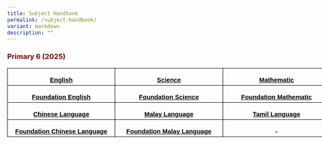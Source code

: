 ```yaml
---
title: Subject Handbook
permalink: /subject-handbook/
variant: markdown
description: ""
---
```

<h3><strong><span style="color: #800000;">Primary 6 (2025)</span></strong></h3>

<table cellpadding="0" cellspacing="0" width="752" border="0" style="width: 564.0pt; border-collapse: collapse; mso-yfti-tbllook: 1184; mso-padding-alt: 0in 5.4pt 0in 5.4pt;" class="MsoNormalTable">
<tbody>
<tr style="mso-yfti-irow: 0; mso-yfti-firstrow: yes; height: 30.0pt;">
<td width="251" style="width: 188.0pt; border: solid windowtext 1.0pt; padding: 0in 5.4pt 0in 5.4pt; height: 30.0pt;">
<p align="center" style="margin-bottom: 0in; text-align: center; line-height: normal;" class="MsoNormal"><strong><span style="font-size: 11.0pt; font-family: 'Arial',sans-serif; mso-fareast-font-family: 'Times New Roman'; color: black; mso-themecolor: text1; mso-font-kerning: 0pt; mso-ligatures: none; mso-bidi-language: TA;"><a rel="noopener" target="_blank" href="https://www.shuqunpri.moe.edu.sg/files/p6_english_handbook_2025.pdf"><span style="color: black; mso-themecolor: text1; text-decoration: none; text-underline: none;">English</span></a></span></strong></p>
</td>
<td width="251" style="width: 188.0pt; border: solid windowtext 1.0pt; border-left: none; padding: 0in 5.4pt 0in 5.4pt; height: 30.0pt;">
<p align="center" style="margin-bottom: 0in; text-align: center; line-height: normal;" class="MsoNormal"><strong><span style="font-size: 11.0pt; font-family: 'Arial',sans-serif; mso-fareast-font-family: 'Times New Roman'; color: black; mso-themecolor: text1; mso-font-kerning: 0pt; mso-ligatures: none; mso-bidi-language: TA;"><a rel="noopener" target="_blank" href="https://www.shuqunpri.moe.edu.sg/files/p6_science_handbook_202.pdf"><span style="color: black; mso-themecolor: text1; text-decoration: none; text-underline: none;">Science</span></a></span></strong></p>
</td>
<td width="251" style="width: 188.0pt; border: solid windowtext 1.0pt; border-left: none; padding: 0in 5.4pt 0in 5.4pt; height: 30.0pt;">
<p align="center" style="margin-bottom: 0in; text-align: center; line-height: normal;" class="MsoNormal"><strong><span style="font-size: 11.0pt; font-family: 'Arial',sans-serif; mso-fareast-font-family: 'Times New Roman'; color: black; mso-themecolor: text1; mso-font-kerning: 0pt; mso-ligatures: none; mso-bidi-language: TA;"><a rel="noopener" target="_blank" href="https://www.shuqunpri.moe.edu.sg/files/p6_standard_math_handbook_2025.pdf"><span style="color: black; mso-themecolor: text1; text-decoration: none; text-underline: none;">Mathematic</span></a></span></strong></p>
</td>
</tr>
<tr style="mso-yfti-irow: 1; height: 30.0pt;">
<td width="251" style="width: 188.0pt; border: solid windowtext 1.0pt; border-top: none; padding: 0in 5.4pt 0in 5.4pt; height: 30.0pt;">
<p align="center" style="margin-bottom: 0in; text-align: center; line-height: normal;" class="MsoNormal"><strong><span style="font-size: 11.0pt; font-family: 'Arial',sans-serif; mso-fareast-font-family: 'Times New Roman'; color: black; mso-themecolor: text1; mso-font-kerning: 0pt; mso-ligatures: none; mso-bidi-language: TA;"><a rel="noopener" target="_blank" href="https://www.shuqunpri.moe.edu.sg/files/p6_foundation_english_handbook_2025.pdf"><span style="color: black; mso-themecolor: text1; text-decoration: none; text-underline: none;">Foundation English</span></a></span></strong></p>
</td>
<td width="251" style="width: 188.0pt; border-top: none; border-left: none; border-bottom: solid windowtext 1.0pt; border-right: solid windowtext 1.0pt; padding: 0in 5.4pt 0in 5.4pt; height: 30.0pt;">
<p align="center" style="margin-bottom: 0in; text-align: center; line-height: normal;" class="MsoNormal"><strong><span style="font-size: 11.0pt; font-family: 'Arial',sans-serif; mso-fareast-font-family: 'Times New Roman'; color: black; mso-themecolor: text1; mso-font-kerning: 0pt; mso-ligatures: none; mso-bidi-language: TA;"><a rel="noopener" target="_blank" href="https://www.shuqunpri.moe.edu.sg/files/p6_foundation_science_handbook_2025.pdf"><span style="color: black; mso-themecolor: text1;">Foundation Science</span></a></span></strong></p>
</td>
<td width="251" style="width: 188.0pt; border-top: none; border-left: none; border-bottom: solid windowtext 1.0pt; border-right: solid windowtext 1.0pt; padding: 0in 5.4pt 0in 5.4pt; height: 30.0pt;">
<p align="center" style="margin-bottom: 0in; text-align: center; line-height: normal;" class="MsoNormal"><strong><span style="font-size: 11.0pt; font-family: 'Arial',sans-serif; mso-fareast-font-family: 'Times New Roman'; color: black; mso-themecolor: text1; mso-font-kerning: 0pt; mso-ligatures: none; mso-bidi-language: TA;"><a rel="noopener" target="_blank" href="https://www.shuqunpri.moe.edu.sg/files/p6_foundation_math_handbook_2025.pdf"><span style="color: black; mso-themecolor: text1;">Foundation Mathematic</span></a></span></strong></p>
</td>
</tr>
<tr style="mso-yfti-irow: 2; height: 30.0pt;">
<td width="251" style="width: 188.0pt; border: solid windowtext 1.0pt; border-top: none; padding: 0in 5.4pt 0in 5.4pt; height: 30.0pt;">
<p align="center" style="margin-bottom: 0in; text-align: center; line-height: normal;" class="MsoNormal"><strong><span style="font-size: 11.0pt; font-family: 'Arial',sans-serif; mso-fareast-font-family: 'Times New Roman'; color: black; mso-themecolor: text1; mso-font-kerning: 0pt; mso-ligatures: none; mso-bidi-language: TA;"><a rel="noopener" target="_blank" href="https://www.shuqunpri.moe.edu.sg/files/p6_chinese_handbook_2025.pdf"><span style="color: black; mso-themecolor: text1;">Chinese Language</span></a></span></strong></p>
</td>
<td width="251" style="width: 188.0pt; border-top: none; border-left: none; border-bottom: solid windowtext 1.0pt; border-right: solid windowtext 1.0pt; padding: 0in 5.4pt 0in 5.4pt; height: 30.0pt;">
<p align="center" style="margin-bottom: 0in; text-align: center; line-height: normal;" class="MsoNormal"><strong><span style="font-size: 11.0pt; font-family: 'Arial',sans-serif; mso-fareast-font-family: 'Times New Roman'; color: black; mso-themecolor: text1; mso-font-kerning: 0pt; mso-ligatures: none; mso-bidi-language: TA;"><a rel="noopener" target="_blank" href="https://www.shuqunpri.moe.edu.sg/files/p6_malay_handbook_2025.pdf"><span style="color: black; mso-themecolor: text1;">Malay Language</span></a></span></strong></p>
</td>
<td width="251" style="width: 188.0pt; border-top: none; border-left: none; border-bottom: solid windowtext 1.0pt; border-right: solid windowtext 1.0pt; padding: 0in 5.4pt 0in 5.4pt; height: 30.0pt;">
<p align="center" style="margin-bottom: 0in; text-align: center; line-height: normal;" class="MsoNormal"><strong><span style="font-size: 11.0pt; font-family: 'Arial',sans-serif; mso-fareast-font-family: 'Times New Roman'; color: black; mso-themecolor: text1; mso-font-kerning: 0pt; mso-ligatures: none; mso-bidi-language: TA;"><a rel="noopener" target="_blank" href="https://www.shuqunpri.moe.edu.sg/files/p6_tamil_handbook_2025.pdf"><span style="color: black; mso-themecolor: text1;">Tamil Language</span></a></span></strong></p>
</td>
</tr>
<tr style="mso-yfti-irow: 3; mso-yfti-lastrow: yes; height: 30.0pt;">
<td width="251" style="width: 188.0pt; border: solid windowtext 1.0pt; border-top: none; padding: 0in 5.4pt 0in 5.4pt; height: 30.0pt;">
<p align="center" style="margin-bottom: 0in; text-align: center; line-height: normal;" class="MsoNormal"><strong><span style="font-size: 11.0pt; font-family: 'Arial',sans-serif; mso-fareast-font-family: 'Times New Roman'; color: black; mso-themecolor: text1; mso-font-kerning: 0pt; mso-ligatures: none; mso-bidi-language: TA;"><a rel="noopener" target="_blank" href="https://www.shuqunpri.moe.edu.sg/files/p6_foundation_chinese_handbook_2025.pdf"><span style="color: black; mso-themecolor: text1;">Foundation Chinese Language</span></a></span></strong></p>
</td>
<td width="251" style="width: 188.0pt; border-top: none; border-left: none; border-bottom: solid windowtext 1.0pt; border-right: solid windowtext 1.0pt; padding: 0in 5.4pt 0in 5.4pt; height: 30.0pt;">
<p align="center" style="margin-bottom: 0in; text-align: center; line-height: normal;" class="MsoNormal"><strong><span style="font-size: 11.0pt; font-family: 'Arial',sans-serif; mso-fareast-font-family: 'Times New Roman'; color: black; mso-themecolor: text1; mso-font-kerning: 0pt; mso-ligatures: none; mso-bidi-language: TA;"><a rel="noopener" target="_blank" href="https://www.shuqunpri.moe.edu.sg/files/p6_foundation_malay_handbook_2025.pdf"><span style="color: black; mso-themecolor: text1;">Foundation Malay Language</span></a></span></strong></p>
</td>
<td width="251" style="width: 188.0pt; border-top: none; border-left: none; border-bottom: solid windowtext 1.0pt; border-right: solid windowtext 1.0pt; padding: 0in 5.4pt 0in 5.4pt; height: 30.0pt;">
<p align="center" style="margin-bottom: 0in; text-align: center; line-height: normal;" class="MsoNormal"><strong><span style="font-size: 11.0pt; font-family: 'Arial',sans-serif; mso-fareast-font-family: 'Times New Roman'; color: black; mso-themecolor: text1; mso-font-kerning: 0pt; mso-ligatures: none; mso-bidi-language: TA;">-</span></strong></p>
</td>
</tr>
</tbody>
</table>